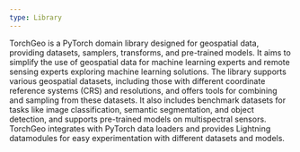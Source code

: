 ```yaml
---
type: Library
---
```


TorchGeo is a PyTorch domain library designed for geospatial data, providing datasets, samplers, transforms, and pre-trained models. It aims to simplify the use of geospatial data for machine learning experts and remote sensing experts exploring machine learning solutions. The library supports various geospatial datasets, including those with different coordinate reference systems (CRS) and resolutions, and offers tools for combining and sampling from these datasets. It also includes benchmark datasets for tasks like image classification, semantic segmentation, and object detection, and supports pre-trained models on multispectral sensors. TorchGeo integrates with PyTorch data loaders and provides Lightning datamodules for easy experimentation with different datasets and models.
